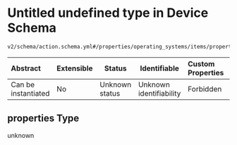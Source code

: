 # Untitled undefined type in Device Schema

```txt
v2/schema/action.schema.yml#/properties/operating_systems/items/properties/steps/items/properties/actions/items/oneOf/23/properties/core:unpack/properties/files/items/properties
```




| Abstract            | Extensible | Status         | Identifiable            | Custom Properties | Additional Properties | Access Restrictions | Defined In                                                           |
| :------------------ | ---------- | -------------- | ----------------------- | :---------------- | --------------------- | ------------------- | -------------------------------------------------------------------- |
| Can be instantiated | No         | Unknown status | Unknown identifiability | Forbidden         | Allowed               | none                | [device.schema.json\*](../device.schema.json "open original schema") |

## properties Type

unknown
